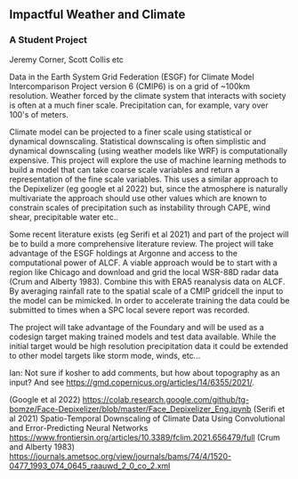## Impactful Weather and Climate
### A Student Project
Jeremy Corner, Scott Collis etc

Data in the Earth System Grid Federation (ESGF) for Climate Model
 Intercomparison Project version 6 (CMIP6) is on a grid of ~100km resolution. 
 Weather forced by the climate system that interacts with society is often at a 
 much finer scale. Precipitation can, for example, vary over 100's of meters. 
 
 Climate model can be projected to a finer scale using statistical or dynamical downscaling.
 Statistical downscaling is often simplistic and dynamical downscaling (using weather models 
 like WRF) is computationally expensive. This project will explore the use of machine 
 learning methods to build a model that can take coarse scale variables and return a representation 
 of the fine scale variables. This uses a similar approach to the Depixelizer (eg google et al 2022) 
 but, since the atmosphere is naturally multivariate the approach should use other values which are known
 to constrain scales of precipitation such as instability through CAPE, wind shear, precipitable water etc..
 
 Some recent literature exists (eg Serifi et al 2021) and part of the project will be to build a more
 comprehensive literature review. The project will take advantage of the ESGF holdings at Argonne and access
 to the computational power of ALCF. A viable approach would be to start with a region like Chicago and
 download and grid the local WSR-88D radar data (Crum and Alberty 1983). Combine this with ERA5 reanalysis data on
 ALCF. By averaging rainfall rate to the spatial scale of a CMIP gridcell the input to the model can be mimicked.
 In order to accelerate training the data could be submitted to times when a SPC local severe report was recorded. 
 
 The project will take advantage of the Foundary and will be used as a codesign target making trained models and test 
 data available. While the initial target would be high resolution precipitation data it could be extended to other 
 model targets like storm mode, winds, etc...
 
 Ian: Not sure if kosher to add comments, but how about topography as an input? And see https://gmd.copernicus.org/articles/14/6355/2021/. 
 
 
 (Google et al 2022) https://colab.research.google.com/github/tg-bomze/Face-Depixelizer/blob/master/Face_Depixelizer_Eng.ipynb
 (Serifi et al 2021) Spatio-Temporal Downscaling of Climate Data Using Convolutional and Error-Predicting Neural Networks https://www.frontiersin.org/articles/10.3389/fclim.2021.656479/full
 (Crum and Alberty 1983) https://journals.ametsoc.org/view/journals/bams/74/4/1520-0477_1993_074_0645_raauwd_2_0_co_2.xml
